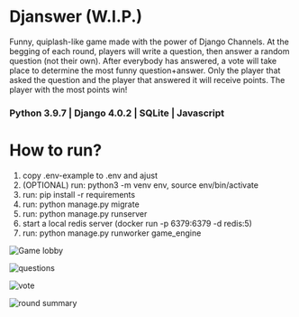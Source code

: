 # Djanswer (W.I.P.)
Funny, quiplash-like game made with the power of Django Channels.
At the begging of each round, players will write a question, then answer a random question (not their own).
After everybody has answered, a vote will take place to determine the most funny question+answer.
Only the player that asked the question and the player that answered it will receive points.
The player with the most points win!

### Python 3.9.7 | Django 4.0.2 | SQLite | Javascript

# How to run?
1. copy .env-example to .env and ajust
2. (OPTIONAL) run: python3 -m venv env, source env/bin/activate 
3. run: pip install -r requirements
4. run: python manage.py migrate
5. run: python manage.py runserver
6. start a local redis server (docker run -p 6379:6379 -d redis:5)
7. run: python manage.py runworker game_engine


![Game lobby](https://user-images.githubusercontent.com/72604028/154498916-2c9649e4-d9cc-4b9f-8051-379bd3988396.png)

![questions](https://user-images.githubusercontent.com/72604028/156608137-5d07da80-4a15-4fa0-a5a8-ce9f1aa72b31.png)

![vote](https://user-images.githubusercontent.com/72604028/156608158-a98500f0-19a3-4db7-95d0-1d13ec5c21e2.png)

![round summary](https://user-images.githubusercontent.com/72604028/156608170-2d9784cd-e8c3-4081-83d3-61fdb38b8e48.png)
